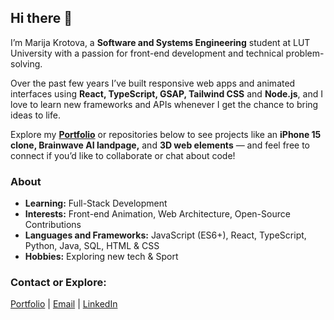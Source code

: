 ## Hi there 👋

I’m Marija Krotova, a **Software and Systems Engineering** student at LUT University with a passion for front-end development and technical problem-solving.

Over the past few years I’ve built responsive web apps and animated interfaces using **React, TypeScript, GSAP, Tailwind CSS** and **Node.js**, 
and I love to learn new frameworks and APIs whenever I get the chance to bring ideas to life. 

Explore my **[Portfolio](https://mashakrot-portfolio.framer.website/)** or repositories below to see projects like an **iPhone 15 clone, Brainwave AI landpage,** and **3D web elements** — 
and feel free to connect if you’d like to collaborate or chat about code!

### About

- **Learning:** Full-Stack Development 
- **Interests:** Front-end Animation, Web Architecture, Open-Source Contributions
- **Languages and Frameworks:** JavaScript (ES6+), React, TypeScript, Python, Java, SQL, HTML & CSS  
- **Hobbies:** Exploring new tech & Sport  


### Contact or Explore:

[Portfolio](https://mashakrot-portfolio.framer.website/) | [Email](mailto:marija.krotova@student.lut.fi) | [LinkedIn](https://www.linkedin.com/in/marija-krotova-361970160/
) 

